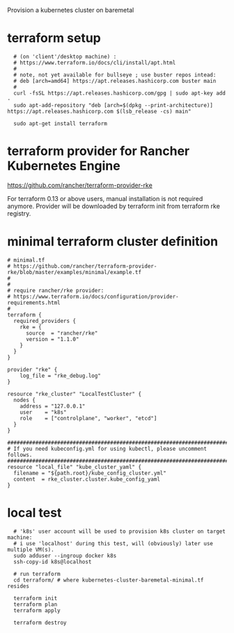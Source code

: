 
Provision a kubernetes cluster on baremetal

# terraform setup

```
  # (on 'client'/desktop machine) :
  # https://www.terraform.io/docs/cli/install/apt.html
  #
  # note, not yet available for bullseye ; use buster repos intead:
  # deb [arch=amd64] https://apt.releases.hashicorp.com buster main
  #
  curl -fsSL https://apt.releases.hashicorp.com/gpg | sudo apt-key add -
  sudo apt-add-repository "deb [arch=$(dpkg --print-architecture)] https://apt.releases.hashicorp.com $(lsb_release -cs) main"

  sudo apt-get install terraform
```

# terraform provider for Rancher Kubernetes Engine


https://github.com/rancher/terraform-provider-rke

For terraform 0.13 or above users, manual installation is not required anymore. Provider will be downloaded by terraform init from terraform rke registry.


# minimal terraform cluster definition

```
# minimal.tf
# https://github.com/rancher/terraform-provider-rke/blob/master/examples/minimal/example.tf
#
#
# require rancher/rke provider:
# https://www.terraform.io/docs/configuration/provider-requirements.html
#
terraform {
  required_providers {
    rke = {
      source  = "rancher/rke"
      version = "1.1.0"
    }
  }
}

provider "rke" {
    log_file = "rke_debug.log"
}

resource "rke_cluster" "LocalTestCluster" {
  nodes {
    address = "127.0.0.1"
    user    = "k8s"
    role    = ["controlplane", "worker", "etcd"]
  }
}

###############################################################################
# If you need kubeconfig.yml for using kubectl, please uncomment follows.
###############################################################################
resource "local_file" "kube_cluster_yaml" {
  filename = "${path.root}/kube_config_cluster.yml"
  content  = rke_cluster.cluster.kube_config_yaml
}

```


# local test

```
  # 'k8s' user account will be used to provision k8s cluster on target machine:
  # i use 'localhost' during this test, will (obviously) later use multiple VM(s).
  sudo adduser --ingroup docker k8s
  ssh-copy-id k8s@localhost

  # run terraform
  cd terraform/ # where kubernetes-cluster-baremetal-minimal.tf resides

  terraform init
  terraform plan
  terraform apply

  terraform destroy
```



